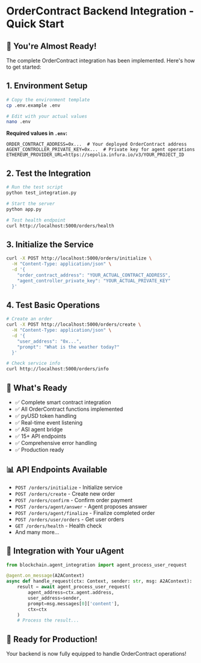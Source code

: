 # OrderContract Backend Integration - Quick Start

## 🚀 You're Almost Ready!

The complete OrderContract integration has been implemented. Here's how to get started:

## 1. Environment Setup

```bash
# Copy the environment template
cp .env.example .env

# Edit with your actual values
nano .env
```

**Required values in `.env`:**
```env
ORDER_CONTRACT_ADDRESS=0x...  # Your deployed OrderContract address
AGENT_CONTROLLER_PRIVATE_KEY=0x...  # Private key for agent operations
ETHEREUM_PROVIDER_URL=https://sepolia.infura.io/v3/YOUR_PROJECT_ID
```

## 2. Test the Integration

```bash
# Run the test script
python test_integration.py

# Start the server
python app.py

# Test health endpoint
curl http://localhost:5000/orders/health
```

## 3. Initialize the Service

```bash
curl -X POST http://localhost:5000/orders/initialize \
  -H "Content-Type: application/json" \
  -d '{
    "order_contract_address": "YOUR_ACTUAL_CONTRACT_ADDRESS",
    "agent_controller_private_key": "YOUR_ACTUAL_PRIVATE_KEY"
  }'
```

## 4. Test Basic Operations

```bash
# Create an order
curl -X POST http://localhost:5000/orders/create \
  -H "Content-Type: application/json" \
  -d '{
    "user_address": "0x...",
    "prompt": "What is the weather today?"
  }'

# Check service info
curl http://localhost:5000/orders/info
```

## 🎯 What's Ready

- ✅ Complete smart contract integration
- ✅ All OrderContract functions implemented
- ✅ pyUSD token handling
- ✅ Real-time event listening
- ✅ ASI agent bridge
- ✅ 15+ API endpoints
- ✅ Comprehensive error handling
- ✅ Production ready

## 📊 API Endpoints Available

- `POST /orders/initialize` - Initialize service
- `POST /orders/create` - Create new order
- `POST /orders/confirm` - Confirm order payment
- `POST /orders/agent/answer` - Agent proposes answer
- `POST /orders/agent/finalize` - Finalize completed order
- `POST /orders/user/orders` - Get user orders
- `GET /orders/health` - Health check
- And many more...

## 🔧 Integration with Your uAgent

```python
from blockchain.agent_integration import agent_process_user_request

@agent.on_message(A2AContext)
async def handle_request(ctx: Context, sender: str, msg: A2AContext):
    result = await agent_process_user_request(
        agent_address=ctx.agent.address,
        user_address=sender,
        prompt=msg.messages[0]['content'],
        ctx=ctx
    )
    # Process the result...
```

## 🚀 Ready for Production!

Your backend is now fully equipped to handle OrderContract operations!